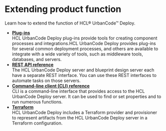 # Extending product function

Learn how to extend the function of HCL® UrbanCode™ Deploy.

-   **[Plug-ins](../../com.udeploy.reference.doc/topics/plugin_ch.md)**  
HCL UrbanCode Deploy plug-ins provide tools for creating component processes and integrations.HCL UrbanCode Deploy provides plug-ins for several common deployment processes, and others are available to integrate with a wide variety of tools, such as middleware tools, databases, and servers.
-   **[REST API reference](../../com.udeploy.reference.doc/topics/rest_api_ref_overview.md)**  
The HCL UrbanCode Deploy server and blueprint design server each have a separate REST interface. You can use these REST interfaces to automate tasks on those servers.
-   **[Command-line client \(CLI\) reference](../../com.udeploy.reference.doc/topics/cli_ch.md)**  
CLI is a command-line interface that provides access to the HCL UrbanCode Deploy server. It can be used to find or set properties and to run numerous functions.
-   **[Terraform](../../com.udeploy.reference.doc/topics/terraform_ch.md)**  
HCL UrbanCode Deploy includes a Terraform provider and provisioner to represent artifacts from the HCL UrbanCode Deploy server in a Terraform configuration.

